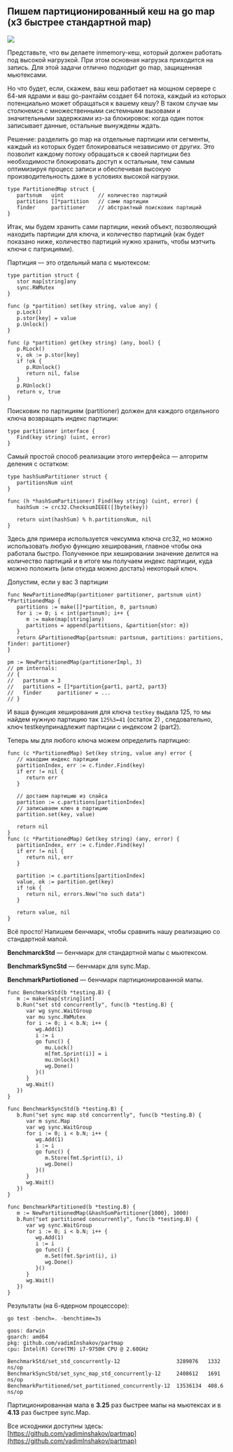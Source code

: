 
## Пишем партиционированный кеш на go map (x3 быстрее стандартной map)

![](https://cdn-images-1.medium.com/max/2048/1*wkaFh4Dy6A_gSnZCIBlr1Q.png)

Представьте, что вы делаете inmemory-кеш, который должен работать под высокой нагрузкой. При этом основная нагрузка приходится на запись. Для этой задачи отлично подходит go map, защищенная мьютексами.

Но что будет, если, скажем, ваш кеш работает на мощном сервере с 64-мя ядрами и ваш go-рантайм создает 64 потока, каждый из которых потенциально может обращаться к вашему кешу? В таком случае мы столкнемся с множественными системными вызовами и значительными задержками из-за блокировок: когда один поток записывает данные, остальные вынуждены ждать.

Решение: разделить go map на отдельные партиции или сегменты, каждый из которых будет блокироваться независимо от других. Это позволит каждому потоку обращаться к своей партиции без необходимости блокировать доступ к остальным, тем самым оптимизируя процесс записи и обеспечивая высокую производительность даже в условиях высокой нагрузки.

    type PartitionedMap struct {
       partsnum   uint           // количество партиций
       partitions []*partition   // сами партиции
       finder     partitioner    // абстрактный поисковик партиций
    }

Итак, мы будем хранить сами партиции, некий объект, позволяющий находить партиции для ключа, и количество партиций (как будет показано ниже, количество партиций нужно хранить, чтобы мэтчить ключи с патрициями).

Партиция — это отдельный мапа с мьютексом:

    type partition struct {
       stor map[string]any
       sync.RWMutex
    }
    
    func (p *partition) set(key string, value any) {
       p.Lock()
       p.stor[key] = value
       p.Unlock()
    }
    
    func (p *partition) get(key string) (any, bool) {
       p.RLock()
       v, ok := p.stor[key]
       if !ok {
          p.RUnlock()
          return nil, false
       }
       p.RUnlock()
       return v, true
    }

Поисковик по партициям (partitioner) должен для каждого отдельного ключа возвращать индекс партиции:

    type partitioner interface {
       Find(key string) (uint, error)
    }

Самый простой способ реализации этого интерфейса — алгоритм деления с остатком:

    type hashSumPartitioner struct {
       partitionsNum uint
    }
    
    func (h *hashSumPartitioner) Find(key string) (uint, error) {
       hashSum := crc32.ChecksumIEEE([]byte(key))
    
       return uint(hashSum) % h.partitionsNum, nil
    }

Здесь для примера используется чексумма ключа crc32, но можно использовать любую функцию хеширования, главное чтобы она работала быстро. Полученное при хешировании значение делится на количество партиций и в итоге мы получаем индекс партиции, куда можно положить (или откуда можно достать) некоторый ключ.

Допустим, если у вас 3 партиции

    func NewPartitionedMap(partitioner partitioner, partsnum uint) *PartitionedMap {
       partitions := make([]*partition, 0, partsnum)
       for i := 0; i < int(partsnum); i++ {
          m := make(map[string]any)
          partitions = append(partitions, &partition{stor: m})
       }
       return &PartitionedMap{partsnum: partsnum, partitions: partitions, finder: partitioner}
    }
    
    pm := NewPartitionedMap(partitionerImpl, 3)
    // pm internals:
    // {
    //   partsnum = 3         
    //   partitions = []*partition{part1, part2, part3}
    //   finder     partitioner = ...
    // }

И ваша функция хеширования для ключа `testkey` выдала 125, то мы найдем нужную партицию так `125%3=41` (остаток 2) , следовательно, ключ testkeyпринадлежит партиции с индексом 2 (part2).

Теперь мы для любого ключа можем определить партицию:

    func (c *PartitionedMap) Set(key string, value any) error {
       // находим индекс партиции
       partitionIndex, err := c.finder.Find(key)
       if err != nil {
          return err
       }
    
       // достаем партицию из слайса
       partition := c.partitions[partitionIndex]
       // записываем ключ в партицию
       partition.set(key, value)
    
       return nil
    }
    func (c *PartitionedMap) Get(key string) (any, error) {
       partitionIndex, err := c.finder.Find(key)
       if err != nil {
          return nil, err
       }
    
       partition := c.partitions[partitionIndex]
       value, ok := partition.get(key)
       if !ok {
          return nil, errors.New("no such data")
       }
    
       return value, nil
    }

Всё просто! Напишем бенчмарк, чтобы сравнить нашу реализацию со стандартной мапой.

**BenchmarckStd** — бенчмарк для стандартной мапы с мьютексом.

**BenchmarkSyncStd** — бенчмарк для sync.Map.

**BenchmarkPartiotioned** — бенчмарк партиционированной мапы.

    func BenchmarkStd(b *testing.B) {
       m := make(map[string]int)
       b.Run("set std concurrently", func(b *testing.B) {
          var wg sync.WaitGroup
          var mu sync.RWMutex
          for i := 0; i < b.N; i++ {
             wg.Add(1)
             i := i
             go func() {
                mu.Lock()
                m[fmt.Sprint(i)] = i
                mu.Unlock()
                wg.Done()
             }()
          }
          wg.Wait()
       })
    }
    
    func BenchmarkSyncStd(b *testing.B) {
       b.Run("set sync map std concurrently", func(b *testing.B) {
          var m sync.Map
          var wg sync.WaitGroup
          for i := 0; i < b.N; i++ {
             wg.Add(1)
             i := i
             go func() {
                m.Store(fmt.Sprint(i), i)
                wg.Done()
             }()
          }
          wg.Wait()
       })
    }
    
    func BenchmarkPartitioned(b *testing.B) {
       m := NewPartitionedMap(&hashSumPartitioner{1000}, 1000)
       b.Run("set partitioned concurrently", func(b *testing.B) {
          var wg sync.WaitGroup
          for i := 0; i < b.N; i++ {
             wg.Add(1)
             i := i
             go func() {
                m.Set(fmt.Sprint(i), i)
                wg.Done()
             }()
          }
          wg.Wait()
       })
    }

Результаты (на 6-ядерном процессоре):

    go test -bench=. -benchtime=3s
    
    goos: darwin
    goarch: amd64
    pkg: github.com/vadimInshakov/partmap
    cpu: Intel(R) Core(TM) i7-9750H CPU @ 2.60GHz
    
    BenchmarkStd/set_std_concurrently-12                  3289076   1332 ns/op
    BenchmarkSyncStd/set_sync_map_std_concurrently-12     2408612   1691 ns/op
    BenchmarkPartitioned/set_partitioned_concurrently-12  13536134  408.6 ns/op

Партиционированная мапа в **3.25** раз быстрее мапы на мьютексах и в **4.13** раз быстрее sync.Map.

Все исходники доступны здесь: [https://github.com/vadiminshakov/partmap](https://github.com/vadimInshakov/partmap)
